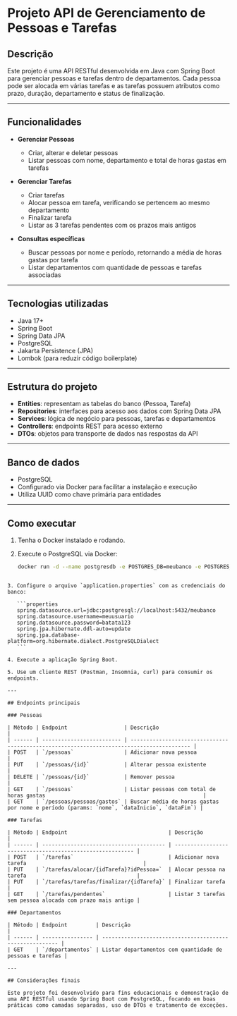 
# Projeto API de Gerenciamento de Pessoas e Tarefas

## Descrição

Este projeto é uma API RESTful desenvolvida em Java com Spring Boot para gerenciar pessoas e tarefas dentro de departamentos. Cada pessoa pode ser alocada em várias tarefas e as tarefas possuem atributos como prazo, duração, departamento e status de finalização.

---

## Funcionalidades

- **Gerenciar Pessoas**  
  - Criar, alterar e deletar pessoas  
  - Listar pessoas com nome, departamento e total de horas gastas em tarefas  

- **Gerenciar Tarefas**  
  - Criar tarefas  
  - Alocar pessoa em tarefa, verificando se pertencem ao mesmo departamento  
  - Finalizar tarefa  
  - Listar as 3 tarefas pendentes com os prazos mais antigos  

- **Consultas específicas**  
  - Buscar pessoas por nome e período, retornando a média de horas gastas por tarefa  
  - Listar departamentos com quantidade de pessoas e tarefas associadas  

---

## Tecnologias utilizadas

- Java 17+  
- Spring Boot  
- Spring Data JPA  
- PostgreSQL  
- Jakarta Persistence (JPA)  
- Lombok (para reduzir código boilerplate)  

---

## Estrutura do projeto

- **Entities**: representam as tabelas do banco (Pessoa, Tarefa)  
- **Repositories**: interfaces para acesso aos dados com Spring Data JPA  
- **Services**: lógica de negócio para pessoas, tarefas e departamentos  
- **Controllers**: endpoints REST para acesso externo  
- **DTOs**: objetos para transporte de dados nas respostas da API  

---

## Banco de dados

- PostgreSQL  
- Configurado via Docker para facilitar a instalação e execução  
- Utiliza UUID como chave primária para entidades  

---

## Como executar

1. Tenha o Docker instalado e rodando.  
2. Execute o PostgreSQL via Docker:




   ```bash
   docker run -d --name postgresdb -e POSTGRES_DB=meubanco -e POSTGRES_USER=meuusuario -e POSTGRES_PASSWORD=batata123 -p 5432:5432 postgres
````

3. Configure o arquivo `application.properties` com as credenciais do banco:

   ```properties
   spring.datasource.url=jdbc:postgresql://localhost:5432/meubanco
   spring.datasource.username=meuusuario
   spring.datasource.password=batata123
   spring.jpa.hibernate.ddl-auto=update
   spring.jpa.database-platform=org.hibernate.dialect.PostgreSQLDialect
   ```

4. Execute a aplicação Spring Boot.

5. Use um cliente REST (Postman, Insomnia, curl) para consumir os endpoints.

---

## Endpoints principais

### Pessoas

| Método | Endpoint                  | Descrição                                                                                 |
| ------ | ------------------------- | ----------------------------------------------------------------------------------------- |
| POST   | `/pessoas`                | Adicionar nova pessoa                                                                     |
| PUT    | `/pessoas/{id}`           | Alterar pessoa existente                                                                  |
| DELETE | `/pessoas/{id}`           | Remover pessoa                                                                            |
| GET    | `/pessoas`                | Listar pessoas com total de horas gastas                                                  |
| GET    | `/pessoas/pessoas/gastos` | Buscar média de horas gastas por nome e período (params: `nome`, `dataInicio`, `dataFim`) |

### Tarefas

| Método | Endpoint                                | Descrição                                                 |
| ------ | --------------------------------------- | --------------------------------------------------------- |
| POST   | `/tarefas`                              | Adicionar nova tarefa                                     |
| PUT    | `/tarefas/alocar/{idTarefa}?idPessoa=`  | Alocar pessoa na tarefa                                   |
| PUT    | `/tarefas/tarefas/finalizar/{idTarefa}` | Finalizar tarefa                                          |
| GET    | `/tarefas/pendentes`                    | Listar 3 tarefas sem pessoa alocada com prazo mais antigo |

### Departamentos

| Método | Endpoint         | Descrição                                                |
| ------ | ---------------- | -------------------------------------------------------- |
| GET    | `/departamentos` | Listar departamentos com quantidade de pessoas e tarefas |

---

## Considerações finais

Este projeto foi desenvolvido para fins educacionais e demonstração de uma API RESTful usando Spring Boot com PostgreSQL, focando em boas práticas como camadas separadas, uso de DTOs e tratamento de exceções.
